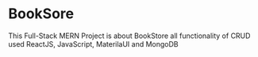 # BookSore 

This Full-Stack MERN Project is about BookStore all functionality of CRUD used ReactJS, JavaScript, MaterilaUI and MongoDB 

